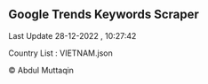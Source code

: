 

## Google Trends Keywords Scraper 
 
Last Update 28-12-2022 , 10:27:42

Country List :
VIETNAM.json



© Abdul Muttaqin 
